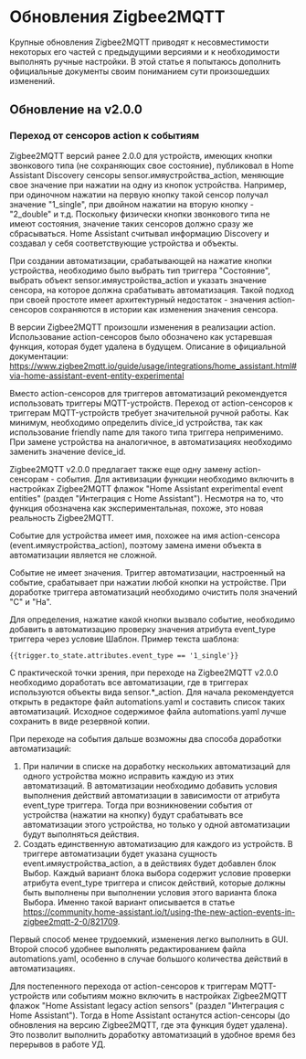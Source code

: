 # Обновления Zigbee2MQTT
Крупные обновления Zigbee2MQTT приводят к несовместимости некоторых его частей с предыдущими версиями и к необходимости выполнять ручные настройки. В этой статье я попытаюсь дополнить официальные документы своим пониманием сути произошедших изменений.

## Обновление на v2.0.0

### Переход от сенсоров action к событиям
Zigbee2MQTT версий ранее 2.0.0 для устройств, имеющих кнопки звонкового типа (не сохраняющих свое состояние), публиковал в Home Assistant Discovery сенсоры sensor.имяустройства_action, меняющие свое значение при нажатии на одну из кнопок устройства. Например, при одиночном нажатии на первую кнопку такой сенсор получал значение "1_single", при двойном нажатии на вторую кнопку - "2_double" и т.д. Поскольку физически кнопки звонкового типа не имеют состояния, значение таких сенсоров должно сразу же сбрасываться.
Home Assistant считывал информацию Discovery и создавал у себя соответствующие устройства и объекты.

При создании автоматизации, срабатывающей на нажатие кнопки устройства, необходимо было выбрать тип триггера "Состояние", выбрать объект sensor.имяустройства_action и указать значение сенсора, на которое должна срабатывать автоматизация.
Такой подход при своей простоте имеет архитектурный недостаток - значения action-сенсоров сохраняются в истории как изменения значения сенсора.

В версии Zigbee2MQTT произошли изменения в реализации action. Использование action-сенсоров было обозначено как устаревшая функция, которая будет удалена в будущем. Описание в официальной документации:  https://www.zigbee2mqtt.io/guide/usage/integrations/home_assistant.html#via-home-assistant-event-entity-experimental

Вместо action-сенсоров для триггеров автоматизаций рекомендуется использовать триггеры MQTT-устройств. Переход от action-сенсоров к триггерам MQTT-устройств требует значительной ручной работы. Как минимум, необходимо определить divice_id устройства, так как использование friendly name для такого типа триггера неприменимо. При замене устройства на аналогичное, в автоматизациях необходимо заменить значение device_id.

Zigbee2MQTT v2.0.0 предлагает также еще одну замену action-сенсорам - события. Для активизации функции необходимо включить в настройках Zigbee2MQTT флажок "Home Assistant experimental event entities" (раздел "Интеграция с Home Assistant"). Несмотря на то, что функция обозначена как экспериментальная, похоже, это новая реальность Zigbee2MQTT.

Событие для устройства имеет имя, похожее на имя action-сенсора (event.имяустройства_action), поэтому замена имени объекта в автоматизации является не сложной.

Событие не имеет значения. Триггер автоматизации, настроенный на событие, срабатывает при нажатии любой кнопки на устройстве. При доработке триггера автоматизаций необходимо очистить поля значений "С" и "На".

Для определения, нажатие какой кнопки вызвало событие, необходимо добавить в автоматизацию проверку значения атрибута event_type триггера через условие Шаблон. Пример текста шаблона: 
```
{{trigger.to_state.attributes.event_type == '1_single'}}
```
С практической точки зрения, при переходе на Zigbee2MQTT v2.0.0 необходимо доработать все автоматизации, где в триггерах используются объекты вида sensor.*_action.
Для начала рекомендуется открыть в редакторе файл automations.yaml и составить список таких автоматизаций. Исходное содержимое файла automations.yaml лучше сохранить в виде резервной копии.

При переходе на события дальше возможны два способа доработки автоматизаций:
1. При наличии в списке на доработку нескольких автоматизаций для одного устройства можно исправить каждую из этих автоматизаций. В автоматизации необходимо добавить условия выполнения действий автоматизации в зависимости от атрибута event_type триггера. Тогда при возникновении события от устройства (нажатии на кнопку) будут срабатывать все автоматизации этого устройства, но только у одной автоматизации будут выполняться действия.
2. Создать единственную автоматизацию для каждого из устройств. В триггере автоматизации будет указана сущность event.имяустройства_action, а в действиях будет добавлен блок Выбор. Каждый вариант блока выбора содержит условие проверки атрибута event_type триггера и список действий, которые должны быть выполнены при выполнении условия этого варианта блока Выбора. Именно такой вариант описывается в статье https://community.home-assistant.io/t/using-the-new-action-events-in-zigbee2mqtt-2-0/821709.

Первый способ менее трудоемкий, изменения легко выполнить в GUI. Второй способ удобнее выполнять редактированием файла automations.yaml, особенно в случае большого количества действий в автоматизациях.

Для постепенного перехода от action-сенсоров к триггерам MQTT-устройств или событиям можно включить в настройках Zigbee2MQTT флажок "Home Assistant legacy action sensors" (раздел "Интеграция с Home Assistant"). Тогда в Home Assistant останутся action-сенсоры (до обновления на версию Zigbee2MQTT, где эта функция будет удалена). Это позволит выполнить доработку автоматизаций в удобное время без перерывов в работе УД.
